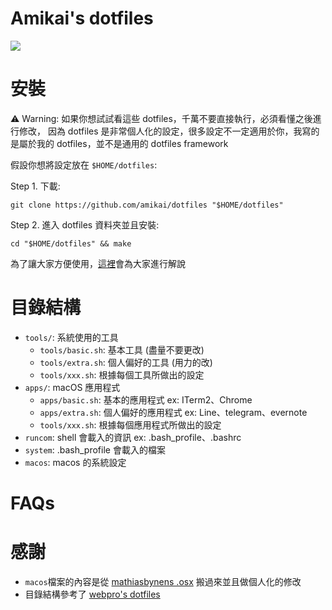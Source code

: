 # Amikai's dotfiles
![](https://i.imgur.com/bu2b5hw.png)

# 安裝
⚠️ Warning: 如果你想試試看這些 dotfiles，千萬不要直接執行，必須看懂之後進行修改，
因為 dotfiles 是非常個人化的設定，很多設定不一定適用於你，我寫的是屬於我的 dotfiles，並不是通用的 dotfiles framework

假設你想將設定放在 `$HOME/dotfiles`:

Step 1. 下載:
```
git clone https://github.com/amikai/dotfiles "$HOME/dotfiles"
```
Step 2. 進入 dotfiles 資料夾並且安裝:
```
cd "$HOME/dotfiles" && make
```

為了讓大家方便使用，[這裡](https://github.com/amikai/dotfiles/labels/documentation)會為大家進行解說

# 目錄結構

- `tools/`: 系統使用的工具
  - `tools/basic.sh`: 基本工具 (盡量不要更改) 
  - `tools/extra.sh`: 個人偏好的工具 (用力的改)
  - `tools/xxx.sh`: 根據每個工具所做出的設定
- `apps/`: macOS 應用程式
  - `apps/basic.sh`: 基本的應用程式 ex: ITerm2、Chrome
  - `apps/extra.sh`: 個人偏好的應用程式 ex: Line、telegram、evernote
  - `tools/xxx.sh`: 根據每個應用程式所做出的設定
- `runcom`: shell 會載入的資訊 ex: .bash_profile、.bashrc
- `system`: .bash_profile 會載入的檔案
- `macos`: macos 的系統設定

# FAQs

# 感謝
- `macos`檔案的內容是從 [mathiasbynens .osx](https://github.com/mathiasbynens/dotfiles/blob/master/.osx) 搬過來並且做個人化的修改
- 目錄結構參考了 [webpro's dotfiles](https://github.com/webpro/dotfiles)
